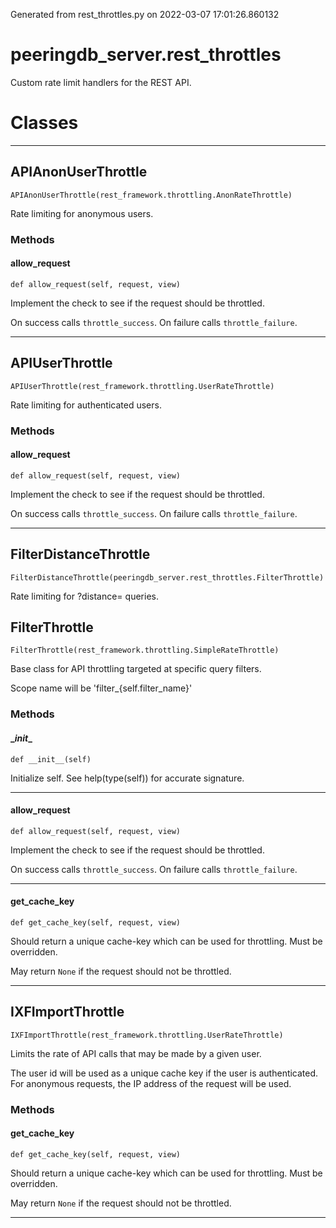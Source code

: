 Generated from rest_throttles.py on 2022-03-07 17:01:26.860132

# peeringdb_server.rest_throttles

Custom rate limit handlers for the REST API.

# Classes
---

## APIAnonUserThrottle

```
APIAnonUserThrottle(rest_framework.throttling.AnonRateThrottle)
```

Rate limiting for anonymous users.


### Methods

#### allow_request
`def allow_request(self, request, view)`

Implement the check to see if the request should be throttled.

On success calls `throttle_success`.
On failure calls `throttle_failure`.

---

## APIUserThrottle

```
APIUserThrottle(rest_framework.throttling.UserRateThrottle)
```

Rate limiting for authenticated users.


### Methods

#### allow_request
`def allow_request(self, request, view)`

Implement the check to see if the request should be throttled.

On success calls `throttle_success`.
On failure calls `throttle_failure`.

---

## FilterDistanceThrottle

```
FilterDistanceThrottle(peeringdb_server.rest_throttles.FilterThrottle)
```

Rate limiting for ?distance= queries.


## FilterThrottle

```
FilterThrottle(rest_framework.throttling.SimpleRateThrottle)
```

Base class for API throttling targeted at specific query filters.

Scope name will be 'filter_{self.filter_name}'


### Methods

#### \__init__
`def __init__(self)`

Initialize self.  See help(type(self)) for accurate signature.

---
#### allow_request
`def allow_request(self, request, view)`

Implement the check to see if the request should be throttled.

On success calls `throttle_success`.
On failure calls `throttle_failure`.

---
#### get_cache_key
`def get_cache_key(self, request, view)`

Should return a unique cache-key which can be used for throttling.
Must be overridden.

May return `None` if the request should not be throttled.

---

## IXFImportThrottle

```
IXFImportThrottle(rest_framework.throttling.UserRateThrottle)
```

Limits the rate of API calls that may be made by a given user.

The user id will be used as a unique cache key if the user is
authenticated.  For anonymous requests, the IP address of the request will
be used.


### Methods

#### get_cache_key
`def get_cache_key(self, request, view)`

Should return a unique cache-key which can be used for throttling.
Must be overridden.

May return `None` if the request should not be throttled.

---
